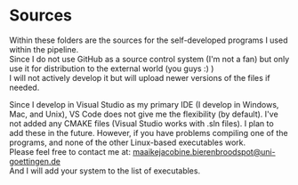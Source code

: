 # Sources
Within these folders are the sources for the self-developed programs I used within the pipeline.<br/>
Since I do not use GitHub as a source control system (I'm not a fan) but only use it for distribution to the external world (you guys :) ) <br/>
I will not actively develop it but will upload newer versions of the files if needed.

Since I develop in Visual Studio as my primary IDE (I develop in Windows, Mac, and Unix), VS Code does not give me the flexibility (by default). I've not added any CMAKE files (Visual Studio works with .sln files). I plan to add these in the future. 
However, if you have problems compiling one of the programs, and none of the other Linux-based executables work. <br/>
Please feel free to contact me at:
maaikejacobine.bierenbroodspot@uni-goettingen.de
<br/>
And I will add your system to the list of executables.
